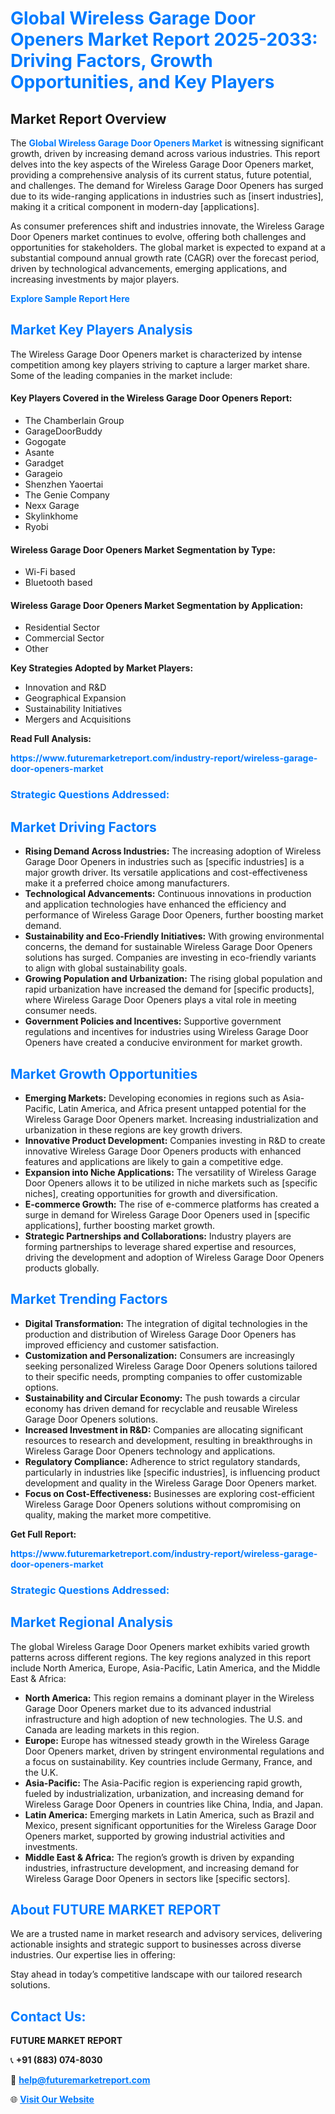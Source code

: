 <h1 style="color: #007BFF;">Global Wireless Garage Door Openers Market Report 2025-2033: Driving Factors, Growth Opportunities, and Key Players</h1>

<section id="overview">
<h2>Market Report Overview</h2>
<p>The <a href="https://www.futuremarketreport.com/industry-report/wireless-garage-door-openers-market" style="color: #007BFF; text-decoration: none;"><strong>Global Wireless Garage Door Openers Market</strong></a> is witnessing significant growth, driven by increasing demand across various industries. This report delves into the key aspects of the Wireless Garage Door Openers market, providing a comprehensive analysis of its current status, future potential, and challenges. The demand for Wireless Garage Door Openers has surged due to its wide-ranging applications in industries such as [insert industries], making it a critical component in modern-day [applications].</p>
<p>As consumer preferences shift and industries innovate, the Wireless Garage Door Openers market continues to evolve, offering both challenges and opportunities for stakeholders. The global market is expected to expand at a substantial compound annual growth rate (CAGR) over the forecast period, driven by technological advancements, emerging applications, and increasing investments by major players.</p>
</section>

<section id="overview">
<p><a href="https://www.futuremarketreport.com/request-sample/reportId=82133" style="color: #007BFF; text-decoration: none;"><strong>Explore Sample Report Here</strong></a></p>
</section>

<section id="key-players">
<h2 style="color: #007BFF;">Market Key Players Analysis</h2>
<p>The Wireless Garage Door Openers market is characterized by intense competition among key players striving to capture a larger market share. Some of the leading companies in the market include:</p>
<h4>Key Players Covered in the Wireless Garage Door Openers Report:</h4>
<ul><li>The Chamberlain Group</li><li>GarageDoorBuddy</li><li>Gogogate</li><li>Asante</li><li>Garadget</li><li>Garageio</li><li>Shenzhen Yaoertai</li><li>The Genie Company</li><li>Nexx Garage</li><li>Skylinkhome</li><li>Ryobi</li></ul>
<h4>Wireless Garage Door Openers Market Segmentation by Type:</h4>
<ul><li>Wi-Fi based</li><li>Bluetooth based</li></ul>

<h4>Wireless Garage Door Openers Market Segmentation by Application:</h4>
<ul><li>Residential Sector</li><li>Commercial Sector</li><li>Other</li></ul>
<p><strong>Key Strategies Adopted by Market Players:</strong></p>
<ul>
<li>Innovation and R&D</li>
<li>Geographical Expansion</li>
<li>Sustainability Initiatives</li>
<li>Mergers and Acquisitions</li>
</ul>
</section>

<section>
<p><strong>Read Full Analysis: </strong></p><a href="https://www.futuremarketreport.com/industry-report/wireless-garage-door-openers-market" style="color: #007BFF; text-decoration: none;"><strong>https://www.futuremarketreport.com/industry-report/wireless-garage-door-openers-market</strong></a>
<h3 style="color: #007BFF;">Strategic Questions Addressed:</h3>
</section>

<section id="driving-factors">
<h2 style="color: #007BFF;">Market Driving Factors</h2>
<ul>
<li><strong>Rising Demand Across Industries:</strong> The increasing adoption of Wireless Garage Door Openers in industries such as [specific industries] is a major growth driver. Its versatile applications and cost-effectiveness make it a preferred choice among manufacturers.</li>
<li><strong>Technological Advancements:</strong> Continuous innovations in production and application technologies have enhanced the efficiency and performance of Wireless Garage Door Openers, further boosting market demand.</li>
<li><strong>Sustainability and Eco-Friendly Initiatives:</strong> With growing environmental concerns, the demand for sustainable Wireless Garage Door Openers solutions has surged. Companies are investing in eco-friendly variants to align with global sustainability goals.</li>
<li><strong>Growing Population and Urbanization:</strong> The rising global population and rapid urbanization have increased the demand for [specific products], where Wireless Garage Door Openers plays a vital role in meeting consumer needs.</li>
<li><strong>Government Policies and Incentives:</strong> Supportive government regulations and incentives for industries using Wireless Garage Door Openers have created a conducive environment for market growth.</li>
</ul>
</section>

<section id="growth-opportunities">
<h2 style="color: #007BFF;">Market Growth Opportunities</h2>
<ul>
<li><strong>Emerging Markets:</strong> Developing economies in regions such as Asia-Pacific, Latin America, and Africa present untapped potential for the Wireless Garage Door Openers market. Increasing industrialization and urbanization in these regions are key growth drivers.</li>
<li><strong>Innovative Product Development:</strong> Companies investing in R&D to create innovative Wireless Garage Door Openers products with enhanced features and applications are likely to gain a competitive edge.</li>
<li><strong>Expansion into Niche Applications:</strong> The versatility of Wireless Garage Door Openers allows it to be utilized in niche markets such as [specific niches], creating opportunities for growth and diversification.</li>
<li><strong>E-commerce Growth:</strong> The rise of e-commerce platforms has created a surge in demand for Wireless Garage Door Openers used in [specific applications], further boosting market growth.</li>
<li><strong>Strategic Partnerships and Collaborations:</strong> Industry players are forming partnerships to leverage shared expertise and resources, driving the development and adoption of Wireless Garage Door Openers products globally.</li>
</ul>
</section>

<section id="trending-factors">
<h2 style="color: #007BFF;">Market Trending Factors</h2>
<ul>
<li><strong>Digital Transformation:</strong> The integration of digital technologies in the production and distribution of Wireless Garage Door Openers has improved efficiency and customer satisfaction.</li>
<li><strong>Customization and Personalization:</strong> Consumers are increasingly seeking personalized Wireless Garage Door Openers solutions tailored to their specific needs, prompting companies to offer customizable options.</li>
<li><strong>Sustainability and Circular Economy:</strong> The push towards a circular economy has driven demand for recyclable and reusable Wireless Garage Door Openers solutions.</li>
<li><strong>Increased Investment in R&D:</strong> Companies are allocating significant resources to research and development, resulting in breakthroughs in Wireless Garage Door Openers technology and applications.</li>
<li><strong>Regulatory Compliance:</strong> Adherence to strict regulatory standards, particularly in industries like [specific industries], is influencing product development and quality in the Wireless Garage Door Openers market.</li>
<li><strong>Focus on Cost-Effectiveness:</strong> Businesses are exploring cost-efficient Wireless Garage Door Openers solutions without compromising on quality, making the market more competitive.</li>
</ul>
</section>

<section>
<p><strong>Get Full Report: </strong></p><a href="https://www.futuremarketreport.com/industry-report/wireless-garage-door-openers-market" style="color: #007BFF; text-decoration: none;"><strong>https://www.futuremarketreport.com/industry-report/wireless-garage-door-openers-market</strong></a>
<h3 style="color: #007BFF;">Strategic Questions Addressed:</h3>
</section>


<section id="regional-analysis">
<h2 style="color: #007BFF;">Market Regional Analysis</h2>
<p>The global Wireless Garage Door Openers market exhibits varied growth patterns across different regions. The key regions analyzed in this report include North America, Europe, Asia-Pacific, Latin America, and the Middle East & Africa:</p>
<ul>
<li><strong>North America:</strong> This region remains a dominant player in the Wireless Garage Door Openers market due to its advanced industrial infrastructure and high adoption of new technologies. The U.S. and Canada are leading markets in this region.</li>
<li><strong>Europe:</strong> Europe has witnessed steady growth in the Wireless Garage Door Openers market, driven by stringent environmental regulations and a focus on sustainability. Key countries include Germany, France, and the U.K.</li>
<li><strong>Asia-Pacific:</strong> The Asia-Pacific region is experiencing rapid growth, fueled by industrialization, urbanization, and increasing demand for Wireless Garage Door Openers in countries like China, India, and Japan.</li>
<li><strong>Latin America:</strong> Emerging markets in Latin America, such as Brazil and Mexico, present significant opportunities for the Wireless Garage Door Openers market, supported by growing industrial activities and investments.</li>
<li><strong>Middle East & Africa:</strong> The region’s growth is driven by expanding industries, infrastructure development, and increasing demand for Wireless Garage Door Openers in sectors like [specific sectors].</li>
</ul>
</section>

<footer>
<h2 style="color: #007BFF;">About FUTURE MARKET REPORT</h2>
<p>We are a trusted name in market research and advisory services, delivering actionable insights and strategic support to businesses across diverse industries. Our expertise lies in offering:</p>

<p>Stay ahead in today’s competitive landscape with our tailored research solutions.</p>

<h2 style="color: #007BFF;">Contact Us:</h2>
<p><strong>FUTURE MARKET REPORT</strong></p>
<p>📞 <strong>+91 (883) 074-8030</strong></p>
<p>📧 <strong><a href="mailto:help@futuremarketreport.com" style="color: #007BFF;">help@futuremarketreport.com</a></strong></p>
<p>🌐 <strong><a href="https://www.futuremarketreport.com/" style="color: #007BFF;">Visit Our Website</a></strong></p>
</footer>